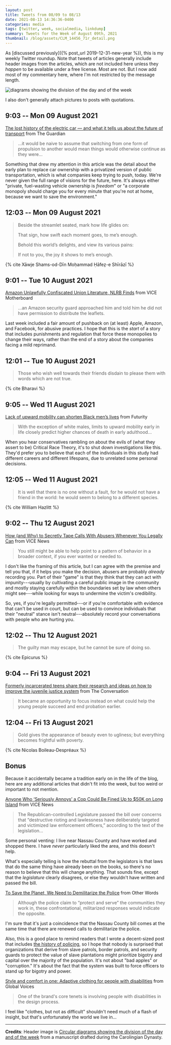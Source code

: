 ```yaml
---
layout: post
title: Tweets from 08/09 to 08/13
date: 2021-08-13 14:36:36-0400
categories: media
tags: [twitter, week, socialmedia, linkdump]
summary: Tweets for the Week of August 09th, 2021
thumbnail: /blog/assets/CLM_14456_71r_detail.png
---
```


As [discussed previously]({% post_url 2019-12-31-new-year %}), this is my weekly Twitter roundup.  Note that tweets of articles generally include header images from the articles, which are not included here unless they *happen* to be available under a free license.  Most are not.  But I now add most of my commentary here, where I'm not restricted by the message length.

![diagrams showing the division of the day and of the week](/blog/assets/CLM_14456_71r_detail.png "diagrams showing the division of the day and of the week")

I also don't generally attach pictures to posts with quotations.

## 9:03 -- Mon 09 August 2021

[<i class="fab fa-twitter-square"></i>](https://twitter.com/jcolag/status/1424717851097718786) [The lost history of the electric car — and what it tells us about the future of transport](https://www.theguardian.com/technology/2021/aug/03/lost-history-electric-car-future-transport) from The Guardian

 > ...it would be naive to assume that switching from one form of propulsion to another would mean things would otherwise continue as they were...

Something that drew my attention in this article was the detail about the early plan to replace car ownership with a privatized version of public transportation, which is what companies keep trying to push, today.  We're never given the full range of visions for the future, here.  It's always either "private, fuel-wasting vehicle ownership is *freedom*" or "a corporate monopoly should charge you for every minute that you're not at home, because we want to save the environment."

## 12:03 -- Mon 09 August 2021

[<i class="fab fa-twitter-square"></i>](https://twitter.com/jcolag/status/1424763149580787716)

 > Beside the streamlet seated, mark how life glides on:
 >
 > That sign, how swift each moment goes, to me’s enough.
 >
 > Behold this world’s delights, and view its various pains:
 >
 > If not to you, the joy it shows to me’s enough.

{% cite Xāwje Shams-od-Dīn Moḥammad Ḥāfeẓ-e Shīrāzī %}

## 9:01 -- Tue 10 August 2021

[<i class="fab fa-twitter-square"></i>](https://twitter.com/jcolag/status/1425079735617572867) [Amazon Unlawfully Confiscated Union Literature, NLRB Finds](https://www.vice.com/en/article/bvz3kv/amazon-unlawfully-confiscated-union-literature-nlrb-finds) from VICE Motherboard

 > ...an Amazon security guard approached him and told him he did not have permission to distribute the leaflets.

Last week included a fair amount of pushback on (at least) Apple, Amazon, and Facebook, for abusive practices.  I hope that this is the *start* of a story that includes punishments and regulation that force these monopolies to change their ways, rather than the end of a story about the companies facing a mild reprimand.

## 12:01 -- Tue 10 August 2021

[<i class="fab fa-twitter-square"></i>](https://twitter.com/jcolag/status/1425125034108985346)

 > Those who wish well towards their friends disdain to please them with words which are not true.

{% cite Bharavi %}

## 9:05 -- Wed 11 August 2021

[<i class="fab fa-twitter-square"></i>](https://twitter.com/jcolag/status/1425443130409578498) [Lack of upward mobility can shorten Black men’s lives](https://www.futurity.org/upward-mobility-mortality-rates-2606382-2/) from Futurity

 > With the exception of white males, limits to upward mobility early in life closely predict higher chances of death in early adulthood...

When you hear conservatives rambling on about the evils of (what they assert to be) Critical Race Theory, it's to shut down investigations like this.  They'd prefer you to believe that each of the individuals in this study had different careers and different lifespans, due to unrelated some personal decisions.

## 12:05 -- Wed 11 August 2021

[<i class="fab fa-twitter-square"></i>](https://twitter.com/jcolag/status/1425488428670627851)

 > It is well that there is no one without a fault, for he would not have a friend in the world: he would seem to belong to a different species.

{% cite William Hazlitt %}

## 9:02 -- Thu 12 August 2021

[<i class="fab fa-twitter-square"></i>](https://twitter.com/jcolag/status/1425804763103440903) [How (and Why) to Secretly Tape Calls With Abusers Whenever You Legally Can](https://www.vice.com/en/article/y3dej5/how-and-why-to-secretly-and-legally-record-phone-calls-with-abusers) from VICE News

 > You still might be able to help point to a pattern of behavior in a broader context, if you ever wanted or needed to.

I don't like the framing of this article, but I can agree with the premise and tell you that, if it helps you make the decision, abusers are probably *already* recording you.  Part of their "game" is that they think that they can act with impunity---usually by cultivating a careful public image in the community and mostly staying carefully within the boundaries set by law when others might see---while looking for ways to undermine the victim's credibility.

So, yes, if you're legally permitted---or if you're comfortable with evidence that can't be used in court, but can be used to convince individuals that their "neutral" stance isn't neutral---absolutely record your conversations with people who are hurting you.

## 12:02 -- Thu 12 August 2021

[<i class="fab fa-twitter-square"></i>](https://twitter.com/jcolag/status/1425850061565698050)

 > The guilty man may escape, but he cannot be sure of doing so.

{% cite Epicurus %}

## 9:04 -- Fri 13 August 2021

[<i class="fab fa-twitter-square"></i>](https://twitter.com/jcolag/status/1426167654222635008) [Formerly incarcerated teens share their research and ideas on how to improve the juvenile justice system](https://theconversation.com/formerly-incarcerated-teens-share-their-research-and-ideas-on-how-to-improve-the-juvenile-justice-system-160330) from The Conversation

 > It became an opportunity to focus instead on what could help the young people succeed and end probation earlier.



## 12:04 -- Fri 13 August 2021

[<i class="fab fa-twitter-square"></i>](https://twitter.com/jcolag/status/1426212952668049410)

 > Gold gives the appearance of beauty even to ugliness; but everything becomes frightful with poverty.

{% cite Nicolas Boileau-Despréaux %}

## Bonus

Because it accidentally became a tradition early on in the life of the blog, here are any additional articles that didn't fit into the week, but too weird or important to not mention.

<i class="fas fa-square"></i> [Anyone Who ‘Seriously Annoys’ a Cop Could Be Fined Up to $50K on Long Island](https://www.vice.com/en/article/z3x87x/new-law-lawsuit-fines-harassing-annoying-police-long-island-nassau-county) from VICE News

 > The Republican-controlled Legislature passed the bill over concerns that “destructive rioting and lawlessness have deliberately targeted and victimized law enforcement officers,” according to the text of the legislation...

Some personal venting:  I live near Nassau County and have worked and shopped there.  I have *never* particularly liked the area, and this doesn't help.

What's especially telling is how the rebuttal from the legislators is that laws that do the same thing have already been on the books, so there's no reason to believe that this will change anything.  That sounds fine, except that the *legislature* clearly disagrees, or else they wouldn't have written and passed the bill.

<i class="fas fa-square"></i> [To Save the Planet, We Need to Demilitarize the Police](https://otherwords.org/to-save-the-planet-we-need-to-demilitarize-the-police/) from Other Words

 > Although the police claim to “protect and serve” the communities they work in, these confrontational, militarized responses would indicate the opposite.

I'm sure that it's just a coincidence that the Nassau County bill comes at the same time that there are renewed calls to demilitarize the police.

Also, this is a good place to remind readers that I wrote a decent-sized post that includes [the history of policing](https://john.colagioia.net/blog/2020/05/31/police.html), so I hope that nobody is surprised that organizations that derive from slave patrols, border patrols, and security guards to protect the value of slave plantations might prioritize bigotry and capital over the majority of the population.  It's not about "bad apples" or "corruption."  It's about the fact that the system was built to force officers to stand up for bigotry and power.

<i class="fas fa-square"></i> [Style and comfort in one: Adaptive clothing for people with disabilities](https://globalvoices.org/2021/08/06/style-and-comfort-in-one-adaptive-clothing-for-people-with-disabilities/) from Global Voices

 > One of the brand's core tenets is involving people with disabilities in the design process.

I feel like "clothes, but not as difficult" shouldn't need much of a flash of insight, but that's unfortunately the world we live in...

* * *

**Credits**:  Header image is [Circular diagrams showing the division of the day and of the week](https://commons.wikimedia.org/wiki/File:CLM_14456_71r_detail.jpg) from a manuscript drafted during the Carolingian Dynasty.
